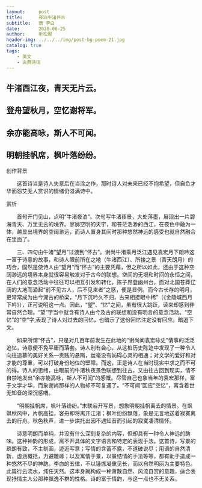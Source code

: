 ```yaml
---
layout:     post
title:      夜泊牛渚怀古
subtitle:   唐 李白
date:       2020-06-25
author:     听松阁
header-img: ../../../img/post-bg-poem-21.jpg
catalog: true
tags:
    - 美文
    - 古典诗词
---
```



## 牛渚西江夜，青天无片云。

## 登舟望秋月，空忆谢将军。

## 余亦能高咏，斯人不可闻。

## 明朝挂帆席，枫叶落纷纷。





创作背景



　　这首诗当是诗人失意后在当涂之作，那时诗人对未来已经不抱希望，但自负才华而怨艾无人赏识的情绪仍溢满诗中。





赏析



　　首句开门见山，点明“牛渚夜泊”。次句写牛渚夜景，大处落墨，展现出一片碧海青天、万里无云的境界。寥廓空明的天宇，和苍茫浩渺的西江，在夜色中融为一体，越显出境界的空阔渺远，而诗人置身其间时那种悠然神远的感受也就自然融合在里面了。



　　三、四句由牛渚“望月”过渡到“怀古”。谢尚牛渚乘月泛江遇见袁宏月下朗吟这一富于诗意的故事，和诗人眼前所在之地（牛渚西江）、所接之景（青天朗月）的巧合，固然是使诗人由“望月”而“怀古”的主要凭藉，但之所以如此，还由于这种空阔渺远的境界本身就很容易触发对于古今的联想。空间的无垠和时间的永恒之间，在人们的意念活动中往往可以相互引发和转化，陈子昂登幽州台，面对北国苍莽辽阔的大地而涌起“前不见古人，后不见来者”之感，便是显例。而今古长存的明月，更常常成为由今溯古的桥梁，“月下沉吟久不归，古来相接眼中稀”（《金陵城西月下吟》），正可说明这一点。因此，“望”、“忆”之间，虽有很大跳跃，读来却感到非常自然合理。“望”字当中就含有诗人由今及古的联想和没有明言的意念活动。“空忆”的“空”字,表现了诗人对过去的回忆，也暗示了这份回忆注定没有回应。暗逗下文。



　　如果所谓“怀古”，只是对几百年前发生在此地的“谢尚闻袁宏咏史”情事的泛泛追忆，诗意便不免平庸而落套。诗人别有会心，从这桩历史陈迹中发现了一种令人向往追慕的美好关系—贵贱的悬隔，丝毫没有妨碍心灵的相通；对文学的爱好和对才能的尊重，可以打破身份地位的壁障。而这，正是诗人在当时现实中求之而不可的得。诗人的思绪，由眼前的牛渚秋夜景色联想到往古，又由往古回到现实，情不自禁地发出“余亦能高咏，斯人不可闻”的感慨。尽管自己也象当年的袁宏那样，富于文学才华，而象谢尚那样的人物却不可复遇了。“不可闻”回应“空忆”，寓含着世无知音的深沉感喟。



　　“明朝挂帆席，枫叶落纷纷。”末联宕开写景，想象明朝挂帆离去的情景。在飒飒秋风中，片帆高挂，客舟即将离开江渚；枫叶纷纷飘落，象是无言地送着寂寞离去的行舟。秋色秋声，进一步烘托出因不遇知音而引起的寂寞凄清情怀。



　　诗意明朗而单纯，并没有什么深刻复杂的内容，但却具有一种令人神远的韵味。这种神韵的形成，离不开具体的文字语言和特定的表现手法。这首诗，写景的疏朗有致，不主刻画，迹近写意；写情的含蓄不露，不道破说尽；用语的自然清新，虚涵概括，力避雕琢；以及寓情于景，以景结情的手法等等，都有助于造成一种悠然不尽的神韵。李白的五律，不以锤炼凝重见长，而以自然明丽为主要特色。此篇行云流水，纯任天然。这本身就构成一种萧散自然、风流自赏的意趣，适合表现抒情主人公那种飘逸不群的性格。诗的富于情韵，与这一点也不无关系。
